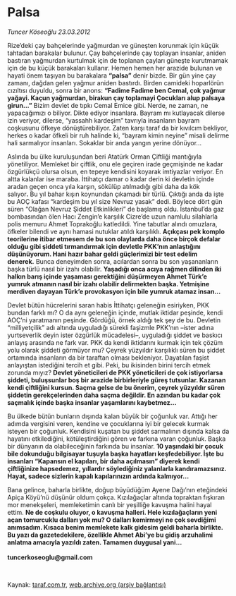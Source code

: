 # Palsa

*Tuncer Köseoğlu 23.03.2012*

<div class="yazi"><p>Rize’deki çay bahçelerinde yağmurdan ve güneşten korunmak için küçük tahtadan barakalar bulunur. Çay bahçelerinde çay toplayan insanlar, aniden bastıran yağmurdan kurtulmak için de toplanan çayları güneşte kurutmamak için de bu küçük barakaları kullanır. Hemen hemen her arazide bulunan ve hayati önem taşıyan bu barakalara <b>“palsa”</b> denir bizde. Bir gün yine çay zamanı, dağdan gelen yağmur aniden bastırdı. Birden camideki hoparlörün cızıltısı duyuldu, sonra bir anons: <b>“Fadime Fadime ben Cemal, çok yağmur yağayi. Kaçun yağmurdan, birakun çay toplamayi Çocukları alup palsaya girun...”</b> Bizim devlet de tıpkı Cemal Emice gibi. Nerde, ne zaman, ne yapacağımızı o biliyor. Dikte ediyor insanlara. Bayram mı kutlayacak dilerse izin veriyor, dilerse, “yassahh kardeşim” tavrıyla insanların bayram coşkusunu öfkeye dönüştürebiliyor. Zaten karşı taraf da bir kıvılcım bekliyor, herkes o kadar öfkeli bir ruh halinde ki, “bayram kimin neyine” misali delirme hali sarmalıyor insanları. Sokaklar bir anda yangın yerine dönüyor... </p>
<p>Aslında bu ülke kuruluşundan beri Atatürk Orman Çiftliği mantığıyla yönetiliyor. Memleket bir çiftlik, onu ele geçiren irade geçmişinde ne kadar özgürlükçü olursa olsun, en tepeye kendisini koyarak imtiyazlar veriyor. En altta kalanlar ise maraba. İttihatçı damar o kadar derin ki devletin içinde aradan geçen onca yıla karşın, sökülüp atılmadığı gibi daha da kök salıyor<b>. </b>Bu yıl bahar kışın koynundan çıkamadı bir türlü. Çıktığı anda da işte bu AOÇ kafası “kardeşim bu yıl size Nevruz yasak” dedi. Böylece dört gün süren “Olağan Nevruz Şiddet Etkinlikleri” de başlamış oldu. İstanbul’da gaz bombasından ölen Hacı Zengin’e karşılık Cizre’de uzun namlulu silahlarla polis memuru Ahmet Toprakoğlu katledildi. Yine tabutlar alındı omuzlara, öfkeler bilendi ve aynı hamasi nutuklar atıldı karşılıklı. <b>Açıkçası pek komplo teorilerine itibar etmesem de bu son olaylarda daha önce birçok defalar olduğu gibi şiddeti tırmandırmak için devletle PKK’nın anlaştığını düşünüyorum. Hani hazır bahar geldi güçlerimizi bir test edelim denerek.</b> Bunca deneyimden sonra, acılardan sonra bu son yaşananların başka türlü nasıl bir izahı olabilir. <b>Yaşadığı onca acıya rağmen dilinden iki halkın barış içinde yaşaması gerektiğini düşürmeyen Ahmet Türk’e yumruk atmanın nasıl bir izahı olabilir delirmekten başka. Yetmişine merdiven dayayan Türk’e provokasyon için bile yumruk atamaz insan...</b></p>
<p>Devlet bütün hücrelerini saran habis İttihatçı geleneğin esiriyken, PKK bundan farklı mı? O da aynı geleneğin içinde, mutlak iktidar peşinde, kendi AOÇ’ni yaratmanın peşinde. Gördüğü, örnek aldığı tek şey de bu. Devletin “milliyetçilik” adı altında uyguladığı sürekli faşizmle PKK’nın –ister adına yurtseverlik deyin ister özgürlük mücadelesi–, uyguladığı şiddet ve baskıcı anlayış arasında ne fark var. PKK da kendi iktidarını kurmak için tek çözüm yolu olarak şiddeti görmüyor mu? Çeyrek yüzyıldır karşılıklı süren bu şiddet ortamında insanların da bir taraftan olması bekleniyor. Dayatılan faşist anlayıştan istediğini tercih et gibi. Peki, bu ikisinden birini tercih etmek zorunda mıyız? <b>Devlet yöneticileri de PKK yöneticileri de çok istiyorlarsa şiddeti, buluşsunlar boş bir arazide birbirleriyle güreş tutsunlar. Kazanan kendi çiftliğini kursun. Saçma gelse de bu önerim, çeyrek yüzyıldır süren şiddetin gerekçelerinden daha saçma değildir. En azından bu kadar çok saçmalık içinde başka insanlar yaşamlarını kaybetmez...</b></p>
<p>Bu ülkede bütün bunların dışında kalan büyük bir çoğunluk var. Attığı her adımda vergisini veren, kendine ve çocuklarına iyi bir gelecek kurmak isteyen bir çoğunluk. Kendisini kuşatan bu şiddet sarmalının dışında kalsa da hayatını etkilediğini, kötüleştirdiğini gören ve farkına varan çoğunluk. Başka bir dünyanın da olabileceğinin farkında bu insanlar. <b>10 yaşındaki bir çocuk bile dokunduğu bilgisayar tuşuyla başka hayatları keşfedebiliyor. İşte bu insanları “Kapansın el kapıları, bir daha açılmasın” diyerek kendi çiftliğinize hapsedemez, yıllardır söylediğiniz yalanlarla kandıramazsınız. Hayat, sadece sizlerin kapalı kapılarınızın ardında kalmıyor...</b></p>
<p>Bana gelince, baharla birlikte, doğup büyüdüğüm Ayene Dağı’nın eteğindeki Apiça Köyü’nü düşünür oldum çokça. Kızılağaçlar altında topraktan fışkıran mor menekşeleri, memleketimin canlı bir yeşilliğe kavuşma halini hayal ettim. <b>Ne de coşkulu oluyor, o kavuşma halleri. Hele kızılağaçların yeni açan tomurcuklu dalları yok mu? O dalları kemirmeyi ne çok sevdiğimi anımsadım. Kısaca benim memlekete kalk gidesim geldi baharla birlikte. Bu yazı da gazetedekilere, özellikle Ahmet Abi’ye bu gidiş arzuhalimi anlatma amacıyla yazıldı zaten. Tamamen duygusal yani...<br/><br/></b><b>tuncerkoseoglu@gmail.com</b></p>
<p><b> </b></p>
</div>

Kaynak: [taraf.com.tr](http://www.taraf.com.tr:80/tuncer-koseoglu/makale-palsa.htm), [web.archive.org (arşiv bağlantısı)](http://web.archive.org/web/20120324202044/http://www.taraf.com.tr:80/tuncer-koseoglu/makale-palsa.htm)
